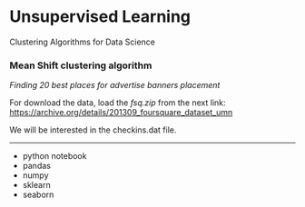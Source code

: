 # Unsupervised Learning
Clustering Algorithms for Data Science


### Mean Shift clustering algorithm

_Finding 20 best places for advertise banners placement_

For download the data, load the _fsq.zip_  from the next link:   
https://archive.org/details/201309_foursquare_dataset_umn

We will be interested in the checkins.dat file.

______________________________________________________________________________________________________________________________

- python notebook
- pandas
- numpy
- sklearn
- seaborn
